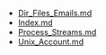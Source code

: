 - [Dir_Files_Emails.md](Dir_Files_Emails.md)
- [Index.md](Index.md)
- [Process_Streams.md](Process_Streams.md)
- [Unix_Account.md](Unix_Account.md)
